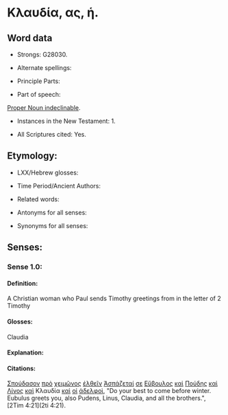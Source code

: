 # Κλαυδία, ας, ἡ.

<!-- Status: S2=Needs2ndReview -->
<!-- Lexica used for edits: BDAG, FFM, LN, BN, A-S -->

## Word data

* Strongs: G28030.


* Alternate spellings:

* Principle Parts: 

* Part of speech: 

[Proper Noun indeclinable](http://ugg.readthedocs.io/en/latest/proper_noun_indeclinable.html).

* Instances in the New Testament: 1.

* All Scriptures cited: Yes.

## Etymology: 

* LXX/Hebrew glosses: 

* Time Period/Ancient Authors: 

* Related words: 

* Antonyms for all senses:

* Synonyms for all senses: 

## Senses:

### Sense 1.0:

#### Definition: 

A Christian woman who Paul sends Timothy greetings from in the letter of 2 Timothy

#### Glosses:

Claudia

#### Explanation:

#### Citations:

[Σπούδασον](../G47040/01.md) [πρὸ](../G42530/01.md) [χειμῶνος](../G54940/01.md) [ἐλθεῖν](../G20640/01.md) [Ἀσπάζεταί](../G07820/01.md) [σε](../G47710/01.md) [Εὔβουλος](../G21030/01.md) [καὶ](../G25320/01.md) [Πούδης](../G42270/01.md) [καὶ](../G25320/01.md) [Λίνος](../G30440/01.md) [καὶ](../G25320/01.md) Κλαυδία [καὶ](../G25320/01.md) [οἱ](../G35880/01.md) [ἀδελφοὶ](../G00800/01.md), 
"Do your best to come before winter. Eubulus greets you, also Pudens, Linus, Claudia, and all the brothers.", 
[2Tim 4:21](2ti 4:21).  

